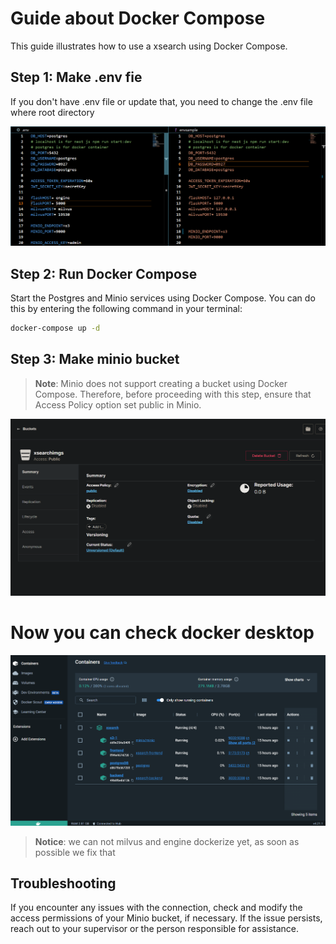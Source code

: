 # Guide about Docker Compose

This guide illustrates how to use a xsearch using Docker Compose.

## Step 1: Make .env fie
If you don't have .env file or update that, you need to change the .env file where root directory

<p align="center">
 <img src = "./readmeimgs/dotenv.png">
</p>

## Step 2: Run Docker Compose

Start the Postgres and Minio services using Docker Compose. You can do this by entering the following command in your terminal:

```bash
docker-compose up -d
```



## Step 3: Make minio bucket

> **Note**: Minio does not support creating a bucket using Docker Compose. Therefore, before proceeding with this step, ensure that Access Policy option set public in Minio.

<p align="center">
 <img src = "./readmeimgs/xsearchimgspolicy.png">
</p>

# Now you can check docker desktop

<p align="center">
 <img src = "./readmeimgs/container.png">
</p>

> **Notice**: we can not milvus and engine dockerize yet, as soon as possible we fix that

## Troubleshooting

If you encounter any issues with the connection, check and modify the access permissions of your Minio bucket, if necessary. If the issue persists, reach out to your supervisor or the person responsible for assistance.